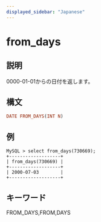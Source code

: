 ```yaml
---
displayed_sidebar: "Japanese"
---
```


# from_days

## 説明

0000-01-01からの日付を返します。

## 構文

```Haskell
DATE FROM_DAYS(INT N)
```

## 例

```Plain Text
MySQL > select from_days(730669);
+-------------------+
| from_days(730669) |
+-------------------+
| 2000-07-03        |
+-------------------+
```

## キーワード

FROM_DAYS,FROM,DAYS